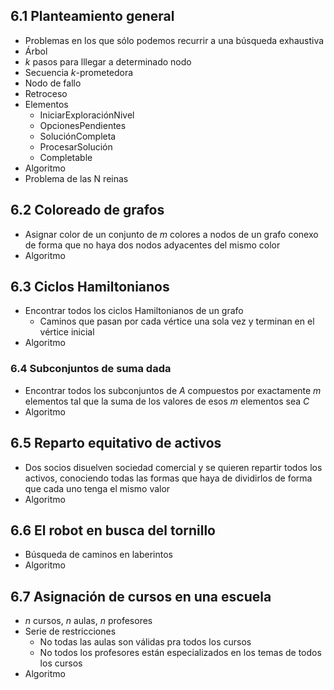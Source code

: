 ## 6.1 Planteamiento general
- Problemas en los que sólo podemos recurrir a una búsqueda exhaustiva
- Árbol
- $k$ pasos para lllegar a determinado nodo
- Secuencia $k$-prometedora
- Nodo de fallo
- Retroceso
- Elementos
	- IniciarExploraciónNivel
	- OpcionesPendientes
	- SoluciónCompleta
	- ProcesarSolución
	- Completable
- Algoritmo
- Problema de las N reinas
## 6.2 Coloreado de grafos
- Asignar color de un conjunto de $m$ colores a nodos de un grafo conexo de forma que no haya dos nodos adyacentes del mismo color
- Algoritmo
## 6.3 Ciclos Hamiltonianos
- Encontrar todos los ciclos Hamiltonianos de un grafo
	- Caminos que pasan por cada vértice una sola vez y terminan en el vértice inicial
- Algoritmo
### 6.4 Subconjuntos de suma dada
- Encontrar todos los subconjuntos de $A$ compuestos por exactamente $m$ elementos tal que la suma de los valores de esos $m$ elementos sea $C$
- Algoritmo
## 6.5 Reparto equitativo de activos
- Dos socios disuelven sociedad comercial y se quieren repartir todos los activos, conociendo todas las formas que haya de dividirlos de forma que cada uno tenga el mismo valor
- Algoritmo
## 6.6 El robot en busca del tornillo
- Búsqueda de caminos en laberintos
- Algoritmo
## 6.7 Asignación de cursos en una escuela
- $n$ cursos, $n$ aulas, $n$ profesores
- Serie de restricciones
	- No todas las aulas son válidas pra todos los cursos
	- No todos los profesores están especializados en los temas de todos los cursos
- Algoritmo
